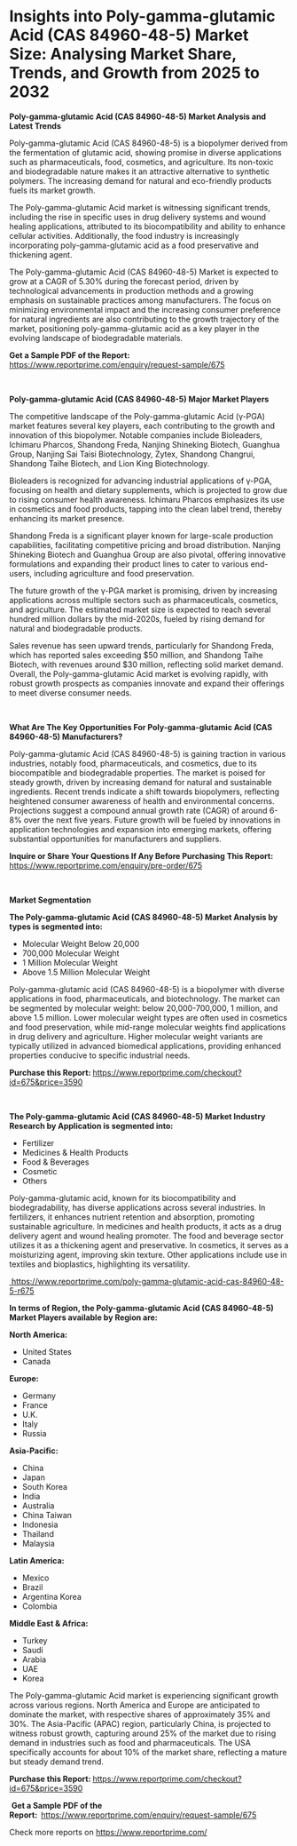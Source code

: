 <p><h1>Insights into Poly-gamma-glutamic Acid (CAS 84960-48-5) Market Size: Analysing Market Share, Trends, and Growth from 2025 to 2032</h1></p><p><strong>Poly-gamma-glutamic Acid (CAS 84960-48-5) Market Analysis and Latest Trends</strong></p>
<p><p>Poly-gamma-glutamic Acid (CAS 84960-48-5) is a biopolymer derived from the fermentation of glutamic acid, showing promise in diverse applications such as pharmaceuticals, food, cosmetics, and agriculture. Its non-toxic and biodegradable nature makes it an attractive alternative to synthetic polymers. The increasing demand for natural and eco-friendly products fuels its market growth.</p><p>The Poly-gamma-glutamic Acid market is witnessing significant trends, including the rise in specific uses in drug delivery systems and wound healing applications, attributed to its biocompatibility and ability to enhance cellular activities. Additionally, the food industry is increasingly incorporating poly-gamma-glutamic acid as a food preservative and thickening agent. </p><p>The Poly-gamma-glutamic Acid (CAS 84960-48-5) Market is expected to grow at a CAGR of 5.30% during the forecast period, driven by technological advancements in production methods and a growing emphasis on sustainable practices among manufacturers. The focus on minimizing environmental impact and the increasing consumer preference for natural ingredients are also contributing to the growth trajectory of the market, positioning poly-gamma-glutamic acid as a key player in the evolving landscape of biodegradable materials.</p></p>
<p><strong>Get a Sample PDF of the Report:&nbsp;</strong> <a href="https://www.reportprime.com/enquiry/request-sample/675?utm_campaign=3226&utm_medium=2&utm_source=Github&utm_content=ia&utm_term=18032025&utm_id=poly-gamma-glutamic-acid-cas-84960-48-5">https://www.reportprime.com/enquiry/request-sample/675</a></p>
<p>&nbsp;</p>
<p><strong>Poly-gamma-glutamic Acid (CAS 84960-48-5) Major Market Players</strong></p>
<p><p>The competitive landscape of the Poly-gamma-glutamic Acid (γ-PGA) market features several key players, each contributing to the growth and innovation of this biopolymer. Notable companies include Bioleaders, Ichimaru Pharcos, Shandong Freda, Nanjing Shineking Biotech, Guanghua Group, Nanjing Sai Taisi Biotechnology, Zytex, Shandong Changrui, Shandong Taihe Biotech, and Lion King Biotechnology.</p><p>Bioleaders is recognized for advancing industrial applications of γ-PGA, focusing on health and dietary supplements, which is projected to grow due to rising consumer health awareness. Ichimaru Pharcos emphasizes its use in cosmetics and food products, tapping into the clean label trend, thereby enhancing its market presence.</p><p>Shandong Freda is a significant player known for large-scale production capabilities, facilitating competitive pricing and broad distribution. Nanjing Shineking Biotech and Guanghua Group are also pivotal, offering innovative formulations and expanding their product lines to cater to various end-users, including agriculture and food preservation.</p><p>The future growth of the γ-PGA market is promising, driven by increasing applications across multiple sectors such as pharmaceuticals, cosmetics, and agriculture. The estimated market size is expected to reach several hundred million dollars by the mid-2020s, fueled by rising demand for natural and biodegradable products.</p><p>Sales revenue has seen upward trends, particularly for Shandong Freda, which has reported sales exceeding $50 million, and Shandong Taihe Biotech, with revenues around $30 million, reflecting solid market demand. Overall, the Poly-gamma-glutamic Acid market is evolving rapidly, with robust growth prospects as companies innovate and expand their offerings to meet diverse consumer needs.</p></p>
<p>&nbsp;</p>
<p><strong>What Are The Key Opportunities For Poly-gamma-glutamic Acid (CAS 84960-48-5) Manufacturers?</strong></p>
<p><p>Poly-gamma-glutamic Acid (CAS 84960-48-5) is gaining traction in various industries, notably food, pharmaceuticals, and cosmetics, due to its biocompatible and biodegradable properties. The market is poised for steady growth, driven by increasing demand for natural and sustainable ingredients. Recent trends indicate a shift towards biopolymers, reflecting heightened consumer awareness of health and environmental concerns. Projections suggest a compound annual growth rate (CAGR) of around 6-8% over the next five years. Future growth will be fueled by innovations in application technologies and expansion into emerging markets, offering substantial opportunities for manufacturers and suppliers.</p></p>
<p><strong>Inquire or Share Your Questions If Any Before Purchasing This Report:</strong> <a href="https://www.reportprime.com/enquiry/pre-order/675?utm_campaign=3226&utm_medium=2&utm_source=Github&utm_content=ia&utm_term=18032025&utm_id=poly-gamma-glutamic-acid-cas-84960-48-5">https://www.reportprime.com/enquiry/pre-order/675</a></p>
<p>&nbsp;</p>
<p><strong>Market Segmentation</strong></p>
<p><strong>The Poly-gamma-glutamic Acid (CAS 84960-48-5) Market Analysis by types is segmented into:</strong></p>
<p><ul><li>Molecular Weight Below 20,000</li><li>700,000 Molecular Weight</li><li>1 Million Molecular Weight</li><li>Above 1.5 Million Molecular Weight</li></ul></p>
<p><p>Poly-gamma-glutamic acid (CAS 84960-48-5) is a biopolymer with diverse applications in food, pharmaceuticals, and biotechnology. The market can be segmented by molecular weight: below 20,000-700,000, 1 million, and above 1.5 million. Lower molecular weight types are often used in cosmetics and food preservation, while mid-range molecular weights find applications in drug delivery and agriculture. Higher molecular weight variants are typically utilized in advanced biomedical applications, providing enhanced properties conducive to specific industrial needs.</p></p>
<p><strong>Purchase this Report:&nbsp;</strong><a href="https://www.reportprime.com/checkout?id=675&price=3590&utm_campaign=3226&utm_medium=2&utm_source=Github&utm_content=ia&utm_term=18032025&utm_id=poly-gamma-glutamic-acid-cas-84960-48-5">https://www.reportprime.com/checkout?id=675&price=3590</a></p>
<p>&nbsp;</p>
<p><strong>The Poly-gamma-glutamic Acid (CAS 84960-48-5) Market Industry Research by Application is segmented into:</strong></p>
<p><ul><li>Fertilizer</li><li>Medicines & Health Products</li><li>Food & Beverages</li><li>Cosmetic</li><li>Others</li></ul></p>
<p><p>Poly-gamma-glutamic acid, known for its biocompatibility and biodegradability, has diverse applications across several industries. In fertilizers, it enhances nutrient retention and absorption, promoting sustainable agriculture. In medicines and health products, it acts as a drug delivery agent and wound healing promoter. The food and beverage sector utilizes it as a thickening agent and preservative. In cosmetics, it serves as a moisturizing agent, improving skin texture. Other applications include use in textiles and bioplastics, highlighting its versatility.</p></p>
<p><a href="https://www.reportprime.com/poly-gamma-glutamic-acid-cas-84960-48-5-r675?utm_campaign=3226&utm_medium=2&utm_source=Github&utm_content=ia&utm_term=18032025&utm_id=poly-gamma-glutamic-acid-cas-84960-48-5">&nbsp;https://www.reportprime.com/poly-gamma-glutamic-acid-cas-84960-48-5-r675</a></p>
<p><strong>In terms of Region, the Poly-gamma-glutamic Acid (CAS 84960-48-5) Market Players available by Region are:</strong></p>
<p>
    <p> <strong> North America: </strong>
        <ul>
            <li>United States</li>
            <li>Canada</li>
        </ul>
        </p> 
    <p> <strong> Europe: </strong>
        <ul>
            <li>Germany</li>
            <li>France</li>
            <li>U.K.</li>
            <li>Italy</li>
            <li>Russia</li>
        </ul>
        </p> 
    <p> <strong> Asia-Pacific: </strong>
        <ul>
            <li>China</li>
            <li>Japan</li>
            <li>South Korea</li>
            <li>India</li>
            <li>Australia</li>
            <li>China Taiwan</li>
            <li>Indonesia</li>
            <li>Thailand</li>
            <li>Malaysia</li>
        </ul>
        </p> 
    <p> <strong> Latin America: </strong>
        <ul>
            <li>Mexico</li>
            <li>Brazil</li>
            <li>Argentina Korea</li>
            <li>Colombia</li>
        </ul>
        </p> 
    <p> <strong> Middle East & Africa: </strong>
        <ul>
            <li>Turkey</li>
            <li>Saudi</li>
            <li>Arabia</li>
            <li>UAE</li>
            <li>Korea</li>
        </ul>
    </p>
    </p>
<p><p>The Poly-gamma-glutamic Acid market is experiencing significant growth across various regions. North America and Europe are anticipated to dominate the market, with respective shares of approximately 35% and 30%. The Asia-Pacific (APAC) region, particularly China, is projected to witness robust growth, capturing around 25% of the market due to rising demand in industries such as food and pharmaceuticals. The USA specifically accounts for about 10% of the market share, reflecting a mature but steady demand trend.</p></p>
<p><strong>Purchase this Report: </strong><a href="https://www.reportprime.com/checkout?id=675&price=3590&utm_campaign=3226&utm_medium=2&utm_source=Github&utm_content=ia&utm_term=18032025&utm_id=poly-gamma-glutamic-acid-cas-84960-48-5">https://www.reportprime.com/checkout?id=675&price=3590</a></p>
<p>&nbsp;<strong>Get a Sample PDF of the Report:&nbsp;&nbsp;</strong><a href="https://www.reportprime.com/enquiry/request-sample/675?utm_campaign=3226&utm_medium=2&utm_source=Github&utm_content=ia&utm_term=18032025&utm_id=poly-gamma-glutamic-acid-cas-84960-48-5">https://www.reportprime.com/enquiry/request-sample/675</a></p>
<p><strong></strong></p>
<p>Check more reports on <a href="https://www.reportprime.com/?utm_campaign=3226&utm_medium=2&utm_source=Github&utm_content=ia&utm_term=18032025&utm_id=poly-gamma-glutamic-acid-cas-84960-48-5">https://www.reportprime.com/</a></p>